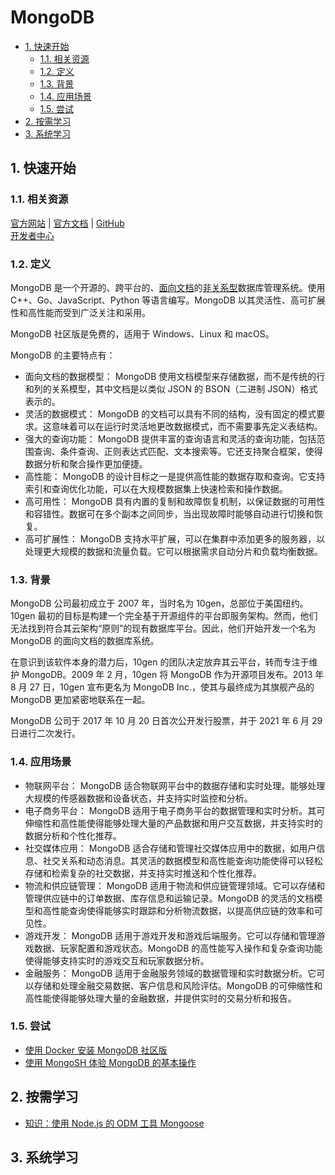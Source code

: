 # MongoDB<!-- omit in toc -->

- [1. 快速开始](#1-快速开始)
  - [1.1. 相关资源](#11-相关资源)
  - [1.2. 定义](#12-定义)
  - [1.3. 背景](#13-背景)
  - [1.4. 应用场景](#14-应用场景)
  - [1.5. 尝试](#15-尝试)
- [2. 按需学习](#2-按需学习)
- [3. 系统学习](#3-系统学习)

## 1. 快速开始

### 1.1. 相关资源

[官方网站](https://www.mongodb.com) | [官方文档](https://www.mongodb.com/docs) | [GitHub](https://github.com/mongodb)  
[开发者中心](https://www.mongodb.com/developer)

### 1.2. 定义

MongoDB 是一个开源的、跨平台的、[面向文档](../../../glossary/文档数据库.md)的[非关系型](../../../glossary/关系型与非关系型数据库.md)数据库管理系统。使用 C++、Go、JavaScript、Python 等语言编写。MongoDB 以其灵活性、高可扩展性和高性能而受到广泛关注和采用。

MongoDB 社区版是免费的，适用于 Windows、Linux 和 macOS。

MongoDB 的主要特点有：

- 面向文档的数据模型： MongoDB 使用文档模型来存储数据，而不是传统的行和列的关系模型，其中文档是以类似 JSON 的 BSON（二进制 JSON）格式表示的。
- 灵活的数据模式： MongoDB 的文档可以具有不同的结构，没有固定的模式要求。这意味着可以在运行时灵活地更改数据模式，而不需要事先定义表结构。
- 强大的查询功能： MongoDB 提供丰富的查询语言和灵活的查询功能，包括范围查询、条件查询、正则表达式匹配、文本搜索等。它还支持聚合框架，使得数据分析和聚合操作更加便捷。
- 高性能： MongoDB 的设计目标之一是提供高性能的数据存取和查询。它支持索引和查询优化功能，可以在大规模数据集上快速检索和操作数据。
- 高可用性： MongoDB 具有内置的复制和故障恢复机制，以保证数据的可用性和容错性。数据可在多个副本之间同步，当出现故障时能够自动进行切换和恢复。
- 高可扩展性： MongoDB 支持水平扩展，可以在集群中添加更多的服务器，以处理更大规模的数据和流量负载。它可以根据需求自动分片和负载均衡数据。

### 1.3. 背景

MongoDB 公司最初成立于 2007 年，当时名为 10gen，总部位于美国纽约。10gen 最初的目标是构建一个完全基于开源组件的平台即服务架构。然而，他们无法找到符合其云架构“原则”的现有数据库平台。因此，他们开始开发一个名为 MongoDB 的面向文档的数据库系统。

在意识到该软件本身的潜力后，10gen 的团队决定放弃其云平台，转而专注于维护 MongoDB。2009 年 2 月，10gen 将 MongoDB 作为开源项目发布。2013 年 8 月 27 日，10gen 宣布更名为 MongoDB Inc.，使其与最终成为其旗舰产品的 MongoDB 更加紧密地联系在一起。

MongoDB 公司于 2017 年 10 月 20 日首次公开发行股票，并于 2021 年 6 月 29 日进行二次发行。

### 1.4. 应用场景

- 物联网平台： MongoDB 适合物联网平台中的数据存储和实时处理。能够处理大规模的传感器数据和设备状态，并支持实时监控和分析。
- 电子商务平台： MongoDB 适用于电子商务平台的数据管理和实时分析。其可伸缩性和高性能使得能够处理大量的产品数据和用户交互数据，并支持实时的数据分析和个性化推荐。
- 社交媒体应用： MongoDB 适合存储和管理社交媒体应用中的数据，如用户信息、社交关系和动态消息。其灵活的数据模型和高性能查询功能使得可以轻松存储和检索复杂的社交数据，并支持实时推送和个性化推荐。
- 物流和供应链管理： MongoDB 适用于物流和供应链管理领域。它可以存储和管理供应链中的订单数据、库存信息和运输记录。MongoDB 的灵活的文档模型和高性能查询使得能够实时跟踪和分析物流数据，以提高供应链的效率和可见性。
- 游戏开发： MongoDB 适用于游戏开发和游戏后端服务。它可以存储和管理游戏数据、玩家配置和游戏状态。MongoDB 的高性能写入操作和复杂查询功能使得能够支持实时的游戏交互和玩家数据分析。
- 金融服务： MongoDB 适用于金融服务领域的数据管理和实时数据分析。它可以存储和处理金融交易数据、客户信息和风险评估。MongoDB 的可伸缩性和高性能使得能够处理大量的金融数据，并提供实时的交易分析和报告。

### 1.5. 尝试

- [使用 Docker 安装 MongoDB 社区版](https://github.com/itabbot/learn-mongodb/tree/main/quick-start/install-community-with-docker)
- [使用 MongoSH 体验 MongoDB 的基本操作](https://github.com/itabbot/learn-mongodb/tree/main/quick-start/experience-with-mongosh)

## 2. 按需学习

- [知识：使用 Node.js 的 ODM 工具 Mongoose](https://github.com/itabbot/learn-mongodb/tree/main/on-demand/use-mongoose-for-nodejs)

## 3. 系统学习
